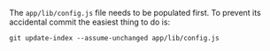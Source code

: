 
The `app/lib/config.js` file needs to be populated first. To prevent its accidental commit the easiest
thing to do is:
```
git update-index --assume-unchanged app/lib/config.js
```
